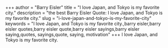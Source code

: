 +++
author = "Barry Eisler"
title = "I love Japan, and Tokyo is my favorite city."
description = "the best Barry Eisler Quote: I love Japan, and Tokyo is my favorite city."
slug = "i-love-japan-and-tokyo-is-my-favorite-city"
keywords = "I love Japan, and Tokyo is my favorite city.,barry eisler,barry eisler quotes,barry eisler quote,barry eisler sayings,barry eisler saying,quotes, sayings,quote, saying, motivation"
+++
I love Japan, and Tokyo is my favorite city.
